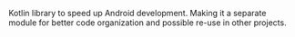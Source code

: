 Kotlin library to speed up Android development. Making it a separate 
module for better code organization and possible re-use in other projects.